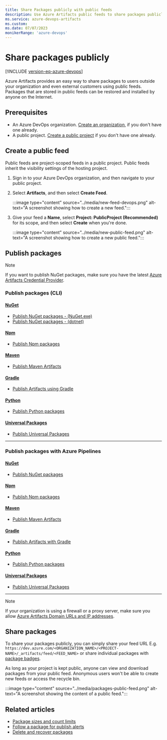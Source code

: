 ```yaml
---
title: Share Packages publicly with public feeds
description: Use Azure Artifacts public feeds to share packages publicly.
ms.service: azure-devops-artifacts
ms.custom:
ms.date: 07/07/2023
monikerRange: 'azure-devops'
---
```


# Share packages publicly

[!INCLUDE [version-eq-azure-devops](../../includes/version-eq-azure-devops.md)]

Azure Artifacts provides an easy way to share packages to users outside your organization and even external customers using public feeds. Packages that are stored in public feeds can be restored and installed by anyone on the Internet.

## Prerequisites

- An Azure DevOps organization. [Create an organization](../../organizations/accounts/create-organization.md), if you don't have one already.
- A public project. [Create a public project](../../organizations/projects/create-project.md) if you don't have one already.

## Create a public feed

Public feeds are project-scoped feeds in a public project. Public feeds inherit the visibility settings of the hosting project.

1. Sign in to your Azure DevOps organization, and then navigate to your public project.

1. Select **Artifacts**, and then select **Create Feed**.

    :::image type="content" source="../media/new-feed-devops.png" alt-text="A screenshot showing how to create a new feed.":::

1. Give your feed a **Name**, select **Project: PublicProject (Recommended)** for its scope, and then select **Create** when you're done.

    :::image type="content" source="../media/new-public-feed.png" alt-text="A screenshot showing how to create a new public feed.":::

## Publish packages

> [!NOTE]
> If you want to publish NuGet packages, make sure you have the latest [Azure Artifacts Credential Provider](https://github.com/microsoft/artifacts-credprovider#azure-artifacts-credential-provider).

### Publish packages (CLI)

#### [NuGet](#tab/nuget)

- [Publish NuGet packages - (NuGet.exe)](../nuget/publish.md#publish-packages)
- [Publish NuGet packages - (dotnet)](../nuget/dotnet-exe.md#publish-packages)

#### [Npm](#tab/npm)

- [Publish Npm packages](../npm/publish.md)

#### [Maven](#tab/maven)

- [Publish Maven Artifacts](../get-started-maven.md#publish-artifacts)

#### [Gradle](#tab/gradle)

- [Publish Artifacts using Gradle](../maven/publish-with-gradle.md)

#### [Python](#tab/python)

- [Publish Python packages](../quickstarts/python-cli.md#publish-python-packages)

#### [Universal Packages](#tab/universalpackages)

- [Publish Universal Packages](../quickstarts/universal-packages.md#publish-packages)

- - -

### Publish packages with Azure Pipelines

#### [NuGet](#tab/nuget)

- [Publish NuGet packages](../../pipelines/artifacts/nuget.md#publish-a-package)

#### [Npm](#tab/npm)

- [Publish Npm packages](../../pipelines/artifacts/npm.md#publish-to-azure-artifacts-feeds)

#### [Maven](#tab/maven)

- [Publish Maven Artifacts](../../pipelines/artifacts/publish-maven-artifacts.md)

#### [Gradle](#tab/gradle)

- [Publish Artifacts with Gradle](../../pipelines/artifacts/pull-package-gradle.md)

#### [Python](#tab/python)

- [Publish Python packages](../../pipelines/artifacts/pypi.md#publish-python-packages-to-azure-artifacts-feeds)

#### [Universal Packages](#tab/universalpackages)

- [Publish Universal Packages](../../pipelines/artifacts/universal-packages.md#publish-a-universal-package)

- - -

> [!NOTE]
> If your organization is using a firewall or a proxy server, make sure you allow [Azure Artifacts Domain URLs and IP addresses](../../organizations/security/allow-list-ip-url.md#azure-artifacts).

## Share packages

To share your packages publicly, you can simply share your feed URL E.g. `https://dev.azure.com/<ORGANIZATION_NAME>/<PROJECT-NAME>/_artifacts/feed/<FEED_NAME>` or share individual packages with [package badges](../package-badges.md).

As long as your project is kept public, anyone can view and download packages from your public feed. Anonymous users won't be able to create new feeds or access the recycle bin.

:::image type="content" source="../media/packages-public-feed.png" alt-text="A screenshot showing the content of a public feed.":::

## Related articles

- [Package sizes and count limits](../reference/limits.md)
- [Follow a package for publish alerts](../how-to/follow-package-notifications.md)
- [Delete and recover packages](../how-to/delete-and-recover-packages.md)
